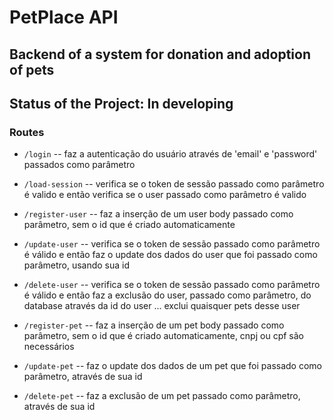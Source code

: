 # PetPlace API

## Backend of a system for donation and adoption of pets

## Status of the Project: In developing

### Routes

- `/login`  -- faz a autenticação do usuário através de 'email' e 'password' passados como parâmetro

- `/load-session` -- verifica se o token de sessão passado como parâmetro é valido e então verifica se o user passado como parâmetro é valido

- `/register-user` -- faz a inserção de um user body passado como parâmetro, sem o id que é criado automaticamente

- `/update-user` -- verifica se o token de sessão passado como parâmetro é válido e então faz o update dos dados do user que foi passado como parâmetro, usando sua id

- `/delete-user` -- verifica se o token de sessão passado como parâmetro é válido e então faz a exclusão do user, passado como parâmetro, do database através da id do user ... exclui quaisquer pets desse user

- `/register-pet` -- faz a inserção de um pet body passado como parâmetro, sem o id que é criado automaticamente, cnpj ou cpf são necessários

- `/update-pet` -- faz o update dos dados de um pet que foi passado como parâmetro, através de sua id

- `/delete-pet` -- faz a exclusão de um pet passado como parâmetro, através de sua id